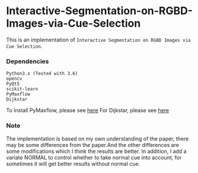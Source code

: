 # Interactive-Segmentation-on-RGBD-Images-via-Cue-Selection
This is an implementation of ```Interactive Segmentation on RGBD Images via Cue Selection```.

### Dependencies
```
Python3.x (Tested with 3.6)
opencv
PyQt5
scikit-learn
PyMaxflow
Dijkstar
```
To Install PyMaxflow, please see [here](https://github.com/pmneila/PyMaxflow)
For Dijkstar, please see [here](https://github.com/wylee/Dijkstar)

### Note
The implementation is based on my own understanding of the paper, there may be some differences from the paper.And the other differences are some modifications which I think the results are better.
In addition, I add a variate NORMAL to control whether to take normal cue into account, for sometimes it will get better results without normal cue. 
